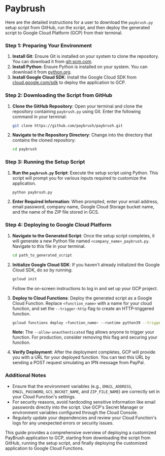 # Paybrush

Here are the detailed instructions for a user to download the `paybrush.py` setup script from GitHub, run the script, and then deploy the generated script to Google Cloud Platform (GCP) from their terminal.

### Step 1: Preparing Your Environment

1. **Install Git**: Ensure Git is installed on your system to clone the repository. You can download it from [git-scm.com](https://git-scm.com/).
2. **Install Python**: Ensure Python is installed on your system. You can download it from [python.org](https://www.python.org/).
3. **Install Google Cloud SDK**: Install the Google Cloud SDK from [cloud.google.com/sdk](https://cloud.google.com/sdk) to deploy the application to GCP.

### Step 2: Downloading the Script from GitHub

1. **Clone the GitHub Repository**: Open your terminal and clone the repository containing `paybrush.py` using Git. Enter the following command in your terminal:
   ```bash
   git clone https://github.com/paybrush/paybrush.git
   ```
2. **Navigate to the Repository Directory**: Change into the directory that contains the cloned repository:
   ```bash
   cd paybrush
   ```

### Step 3: Running the Setup Script

1. **Run the `paybrush.py` Script**: Execute the setup script using Python. This script will prompt you for various inputs required to customize the application.
   ```bash
   python paybrush.py
   ```
2. **Enter Required Information**: When prompted, enter your email address, email password, company name, Google Cloud Storage bucket name, and the name of the ZIP file stored in GCS.

### Step 4: Deploying to Google Cloud Platform

1. **Navigate to the Generated Script**: Once the setup script completes, it will generate a new Python file named `<company_name>_paybrush.py`. Navigate to this file in your terminal.
   ```bash
   cd path_to_generated_script
   ```

2. **Initialize Google Cloud SDK**: If you haven't already initialized the Google Cloud SDK, do so by running:
   ```bash
   gcloud init
   ```
   Follow the on-screen instructions to log in and set up your GCP project.

3. **Deploy to Cloud Functions**: Deploy the generated script as a Google Cloud Function. Replace `<function_name>` with a name for your cloud function, and set the `--trigger-http` flag to create an HTTP-triggered function.
   ```bash
   gcloud functions deploy <function_name> --runtime python39 --trigger-http --allow-unauthenticated --entry-point main --source .
   ```
   **Note:** The `--allow-unauthenticated` flag allows anyone to trigger your function. For production, consider removing this flag and securing your function.

4. **Verify Deployment**: After the deployment completes, GCP will provide you with a URL for your deployed function. You can test this URL by sending a POST request simulating an IPN message from PayPal.

### Additional Notes

- Ensure that the environment variables (e.g., `EMAIL_ADDRESS`, `EMAIL_PASSWORD`, `GCS_BUCKET_NAME`, and `ZIP_FILE_NAME`) are correctly set in your Cloud Function's settings.
- For security reasons, avoid hardcoding sensitive information like email passwords directly into the script. Use GCP's Secret Manager or environment variables configured through the Cloud Console.
- Regularly update your dependencies and review your Cloud Function's logs for any unexpected errors or security issues.

This guide provides a comprehensive overview of deploying a customized PayBrush application to GCP, starting from downloading the script from GitHub, running the setup script, and finally deploying the customized application to Google Cloud Functions.
